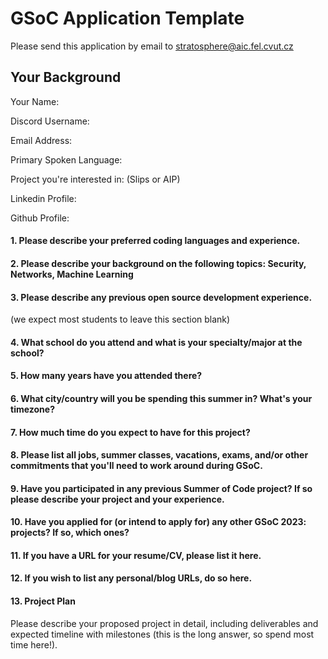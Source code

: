 # GSoC Application Template

Please send this application by email to stratosphere@aic.fel.cvut.cz

## Your Background

Your Name:  

Discord Username:  

Email Address:  

Primary Spoken Language:  

Project you're interested in: (Slips or AIP)

Linkedin Profile:

Github Profile: 


#### 1. Please describe your preferred coding languages and experience.

#### 2. Please describe your background on the following topics: Security, Networks, Machine Learning

#### 3. Please describe any previous open source development experience.

(we expect most students to leave this section blank)

#### 4. What school do you attend and what is your specialty/major at the school?

#### 5. How many years have you attended there?

#### 6. What city/country will you be spending this summer in? What's your timezone?

#### 7. How much time do you expect to have for this project?

#### 8. Please list all jobs, summer classes, vacations, exams, and/or other commitments that you'll need to work around during GSoC.

#### 9. Have you participated in any previous Summer of Code project? If so please describe your project and your experience.

#### 10. Have you applied for (or intend to apply for) any other GSoC 2023: projects? If so, which ones?

#### 11. If you have a URL for your resume/CV, please list it here.

#### 12. If you wish to list any personal/blog URLs, do so here.

#### 13. Project Plan

Please describe your proposed project in detail, including deliverables and expected timeline with milestones (this is the long answer, so spend most time here!).
